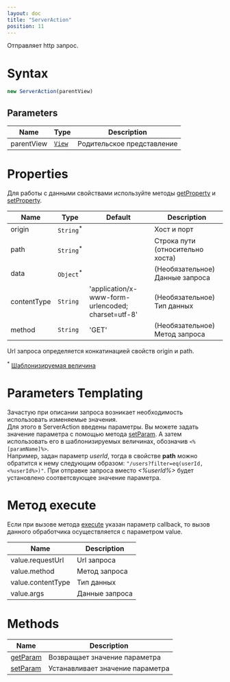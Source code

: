 ```yaml
---
layout: doc
title: "ServerAction"
position: 11
---
```


Отправляет http запрос.

# Syntax

```js
new ServerAction(parentView)
```
## Parameters

|Name|Type|Description|
|----|----------|---------|
|parentView|[`View`](../../Elements/View/)| Родительское представление |

# Properties

Для работы с данными свойствами используйте методы [getProperty](../BaseAction/BaseAction.getProperty/) и [setProperty](../BaseAction/BaseAction.setProperty/).

|Name|Type|Default|Description|
|----|----|----|-----------|
|origin|`String`<sup>*</sup>| |Хост и порт|
|path|`String`<sup>*</sup>| |Строка пути (относительно хоста)|
|data|`Object`<sup>*</sup>| |(Необязательное) Данные запроса|
|contentType|`String`|'application/x-www-form-urlencoded; charset=utf-8'|(Необязательное) Тип данных|
|method|`String`|'GET'|(Необязательное) Метод запроса|

Url запроса определяется конкатинацией свойств origin и path.

<sup>*</sup> [Шаблонизируемая величина](#parameters-templating)

# Parameters Templating

Зачастую при описании запроса возникает необходимость использовать изменяемые значения.  
Для этого в ServerAction введены параметры. Вы можете задать значение параметра с помощью метода [setParam](ServerAction.setParam/). 
А затем использовать его в шаблонизируемых величинах, обозначив `<%[paramName]%>`.  
Например, задан параметр *userId*, тогда в свойстве **path** можно обратится к нему следующим образом: `"/users?filter=eq(userId,<%userId%>)"`. 
При отправке запроса вместо *<%userId%>* будет установлено соответсвующее значение параметра.

# Метод execute

Если при вызове метода [execute](../BaseAction/BaseAction.execute/) указан параметр callback, то вызов данного обработчика осуществляется с параметром value. 

|Name|Description|
|----|-----------|
|value.requestUrl|Url запроса|
|value.method|Метод запроса|
|value.contentType|Тип данных|
|value.args|Данные запроса|

# Methods

|Name|Description|
|----|---------|
|[getParam](ServerAction.getParam/)|Возвращает значение параметра|
|[setParam](ServerAction.setParam/)|Устанавливает значение параметра|